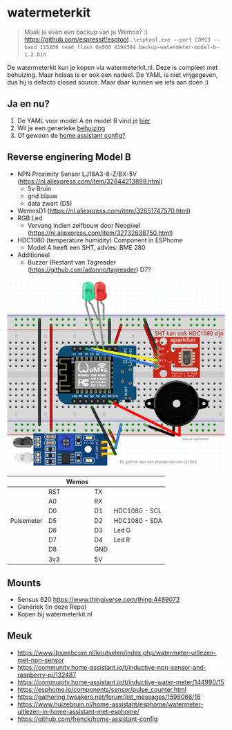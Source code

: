 # watermeterkit

> Maak je even een backup van je Wemos? :)
> https://github.com/espressif/esptool
`.\esptool.exe --port COM13 --baud 115200 read_flash 0x000 4194304 backup-watermeter-model-b-1.2.bin`

De watermeterkit kun je kopen via watermeterkit.nl. Deze is compleet met behuizing. Maar helaas is er ook een nadeel. De YAML is niet vrijgegeven, dus hij is defacto closed source. Maar daar kunnen we iets aan doen :)

## Ja en nu?
1. De YAML voor model A en model B vind je [hier](esphome)
2. Wil je een generieke [behuizing](mount)
3. Of gewoon de [home assistant config?](homeassistant)

## Reverse enginering Model B
- NPN Proximity Sensor LJ18A3-8-Z/BX-5V (https://nl.aliexpress.com/item/32844213899.html)
  - 5v Bruin
  - gnd blauw
  - data zwart (D5)
- WemosD1 (https://nl.aliexpress.com/item/32651747570.html)
- RGB Led 
  - Vervang indien zelfbouw door Neopixel (https://nl.aliexpress.com/item/32732638750.html)
- HDC1080 (temperature humidity) Component in ESPhome
  - Model A heeft een SHT, advies: BME 280
- Additioneel
  - Buzzer (Restant van Tagreader (https://github.com/adonno/tagreader) D7?

![Schema](schema.png)

|   |   | Wemos  |   |   |
|---|---|---|---|---|
|   |RST|   |TX |   |
|   |A0|   |RX |   |
|   |D0|   |D1 |HDC1080 - SCL|
|Pulsemeter|D5|   |D2 |HDC1080 - SDA|
|   |D6|   |D3 |Led G|
|   |D7|   |D4 |Led R|
|   |D8|   |GND|   |
|   |3v3|   |5V|   |

## Mounts
- Sensus 620 https://www.thingiverse.com/thing:4489072
- Generiek (In deze Repo)
- Kopen bij watermeterkit.nl
 
## Meuk
- https://www.jbswebcom.nl/knutselen/index.php/watermeter-uitlezen-met-npn-sensor
- https://community.home-assistant.io/t/inductive-npn-sensor-and-raspberry-pi/132487
- https://community.home-assistant.io/t/inductive-water-meter/144990/15
- https://esphome.io/components/sensor/pulse_counter.html
- https://gathering.tweakers.net/forum/list_messages/1596066/16
- https://www.huizebruin.nl/home-assistant/esphome/watermeter-uitlezen-in-home-assistant-met-esphome/
- https://github.com/frenck/home-assistant-config
